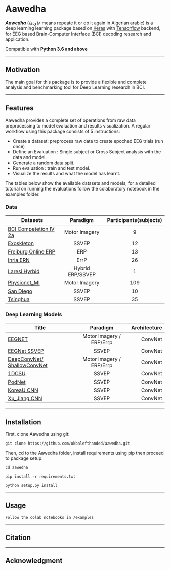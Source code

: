 # Aawedha

***Aawedha*** (*عاودها* means repeate it or do it again in Algerian arabic) is a deep learning learning package based on [Keras](https://www.tensorflow.org/guide/keras/overview) with [Tensorflow](https://www.tensorflow.org/guide) backend, for EEG based Brain-Computer Interface (BCI) decoding research and application.

Compatible with **Python 3.6 and above**

---

## Motivation

The main goal for this package is to provide a flexible and complete analysis and benchmarking tool for Deep Learning research in BCI. 

---

## Features
Aawedha provides a complete set of operations from raw data preprocessing to model evaluation and results visualization. A regular workflow using this package consists of 5 instructions:
- Create a dataset: preprocess raw data to create epoched EEG trials (run once)
- Define an Evaluation : Single subject or Cross Subject analysis with the data and model.
- Generate a random data split.
- Run evaluation : train and test model.
- Visualize the results and what the model has learnt.

The tables below show the available datasets and models, for a detailed tutorial on running the evaluations follow the colaboratory notebook in the examples folder. 
### Data

|   Datasets               | Paradigm      | Participants(subjects)  | 
| -------------            |:-------------:| :-----:|
| [BCI Competetion IV 2a](http://www.bbci.de/competition/iv/)    | Motor Imagery | 9      | 
| [Exoskleton](https://github.com/sylvchev/dataset-ssvep-exoskeleton)               | SSVEP         | 12     |      
| [Freiburg Online ERP](https://zenodo.org/record/192684)            | ERP     |     13 | 
| [Inria ERN](https://www.kaggle.com/c/inria-bci-challenge)            | ErrP      |   26     |
| [Laresi Hyrbid]()            | Hybrid ERP/SSVEP      |    1    |
| [Physionet_MI](https://physionet.org/content/eegmmidb/1.0.0/)            | Motor Imagery      |    109    |
| [San Diego](ftp://sccn.ucsd.edu/pub/cca_ssvep)            | SSVEP      |   10     |
| [Tsinghua](http://bci.med.tsinghua.edu.cn/download.html)            | SSVEP     |   35     |       

### Deep Learning Models

|   Title       | Paradigm      | Architecture  |
| ------------- |:-------------:| -----:|
| [EEGNET](https://github.com/vlawhern/arl-eegmodels)       | Motor Imagery / ERP/Errp | ConvNet |
| [EEGNet SSVEP](https://github.com/vlawhern/arl-eegmodels)  | SSVEP         |   ConvNet |
| [DeepConvNet/ ShallowConvNet](https://github.com/TNTLFreiburg/braindecode) | Motor Imagery / ERP/Errp      |    ConvNet |
| [1DCSU](https://arxiv.org/abs/1805.04157)       | SSVEP | ConvNet |
| [PodNet](http://dro.dur.ac.uk/27626/)      | SSVEP | ConvNet |
| [KoreaU CNN](https://journals.plos.org/plosone/article?id=10.1371/journal.pone.0172578)       | SSVEP | ConvNet |
| [Xu_Jiang CNN](https://ieeexplore.ieee.org/document/8708243)       | SSVEP | ConvNet |
---

## Installation

First, clone Aawedha using git:
```
git clone https://github.com/okbalefthanded/aawedha.git
```
Then, cd to the Aawedha folder, install requirements using pip then proceed to package setup:
```
cd aawedha

pip install -r requirements.txt

python setup.py install
```

---

## Usage
```
Follow the colab notebooks in /examples
```
---

## Citation

---

## Acknowledgment 
